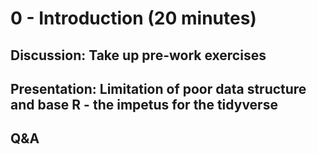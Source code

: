 # 0 - Introduction (20 minutes)

## Discussion: Take up pre-work exercises

<enter your notes in plain text or markdown here>
  
## Presentation: Limitation of poor data structure and base R - the impetus for the tidyverse
  
<enter your notes in plain text or markdown here>
  
## Q&A
  
<enter your notes in plain text or markdown here>
